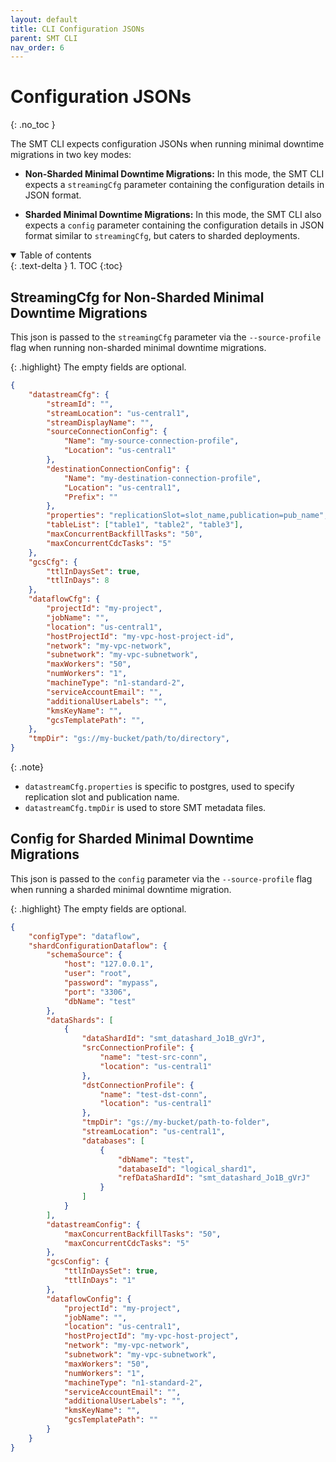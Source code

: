 ```yaml
---
layout: default
title: CLI Configuration JSONs
parent: SMT CLI
nav_order: 6
---
```


# Configuration JSONs
{: .no_toc }

The SMT CLI expects configuration JSONs when running minimal downtime migrations in two key modes:

- **Non-Sharded Minimal Downtime Migrations:** In this mode, the SMT CLI expects a `streamingCfg` parameter containing the configuration details in JSON format.

- **Sharded Minimal Downtime Migrations:** In this mode, the SMT CLI also expects a `config` parameter containing the configuration details in JSON format similar to `streamingCfg`, but caters to sharded deployments.


<details open markdown="block">
  <summary>
    Table of contents
  </summary>
  {: .text-delta }
1. TOC
{:toc}
</details>

## StreamingCfg for Non-Sharded Minimal Downtime Migrations
This json is passed to the `streamingCfg` parameter via the `--source-profile` flag when running non-sharded minimal downtime migrations.

{: .highlight}
The empty fields are optional.

```json
{
    "datastreamCfg": {
        "streamId": "",
        "streamLocation": "us-central1",
        "streamDisplayName": "",
        "sourceConnectionConfig": {
            "Name": "my-source-connection-profile",
            "Location": "us-central1"
        },
        "destinationConnectionConfig": {
            "Name": "my-destination-connection-profile",
            "Location": "us-central1",
            "Prefix": ""
        },
        "properties": "replicationSlot=slot_name,publication=pub_name", 
        "tableList": ["table1", "table2", "table3"],
        "maxConcurrentBackfillTasks": "50",
        "maxConcurrentCdcTasks": "5"
    },
    "gcsCfg": {
        "ttlInDaysSet": true,
        "ttlInDays": 8
    },
    "dataflowCfg": {
        "projectId": "my-project",
        "jobName": "",
        "location": "us-central1",
        "hostProjectId": "my-vpc-host-project-id",
        "network": "my-vpc-network",
        "subnetwork": "my-vpc-subnetwork",
        "maxWorkers": "50",
        "numWorkers": "1",
        "machineType": "n1-standard-2",
        "serviceAccountEmail": "",
        "additionalUserLabels": "",
        "kmsKeyName": "",
        "gcsTemplatePath": "",
    },
    "tmpDir": "gs://my-bucket/path/to/directory",
}
```

{: .note}
- `datastreamCfg.properties` is specific to postgres, used to specify replication slot and publication name.
- `datastreamCfg.tmpDir` is used to store SMT metadata files.


## Config for Sharded Minimal Downtime Migrations

This json is passed to the `config` parameter via the `--source-profile` flag when running a sharded minimal downtime migration.


{: .highlight}
The empty fields are optional.


```json
{
    "configType": "dataflow",
    "shardConfigurationDataflow": {
        "schemaSource": {
            "host": "127.0.0.1",
            "user": "root",
            "password": "mypass",
            "port": "3306",
            "dbName": "test"
        },
        "dataShards": [
            {
                "dataShardId": "smt_datashard_Jo1B_gVrJ",
                "srcConnectionProfile": {
                    "name": "test-src-conn",
                    "location": "us-central1"
                },
                "dstConnectionProfile": {
                    "name": "test-dst-conn",
                    "location": "us-central1"
                },
                "tmpDir": "gs://my-bucket/path-to-folder",
                "streamLocation": "us-central1",
                "databases": [
                    {
                        "dbName": "test",
                        "databaseId": "logical_shard1",
                        "refDataShardId": "smt_datashard_Jo1B_gVrJ"
                    }
                ]
            }
        ],
        "datastreamConfig": {
            "maxConcurrentBackfillTasks": "50",
            "maxConcurrentCdcTasks": "5"
        },
        "gcsConfig": {
            "ttlInDaysSet": true,
            "ttlInDays": "1"
        },
        "dataflowConfig": {
            "projectId": "my-project",
            "jobName": "",
            "location": "us-central1",
            "hostProjectId": "my-vpc-host-project",
            "network": "my-vpc-network",
            "subnetwork": "my-vpc-subnetwork",
            "maxWorkers": "50",
            "numWorkers": "1",
            "machineType": "n1-standard-2",
            "serviceAccountEmail": "",
            "additionalUserLabels": "",
            "kmsKeyName": "",
            "gcsTemplatePath": ""
        }
    }
}
```
